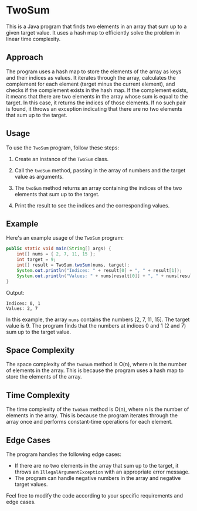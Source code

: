 # TwoSum

This is a Java program that finds two elements in an array that sum up to a given target value. It uses a hash map to efficiently solve the problem in linear time complexity.

## Approach

The program uses a hash map to store the elements of the array as keys and their indices as values. It iterates through the array, calculates the complement for each element (target minus the current element), and checks if the complement exists in the hash map. If the complement exists, it means that there are two elements in the array whose sum is equal to the target. In this case, it returns the indices of those elements. If no such pair is found, it throws an exception indicating that there are no two elements that sum up to the target.

## Usage

To use the `TwoSum` program, follow these steps:

1. Create an instance of the `TwoSum` class.

2. Call the `twoSum` method, passing in the array of numbers and the target value as arguments.

3. The `twoSum` method returns an array containing the indices of the two elements that sum up to the target.

4. Print the result to see the indices and the corresponding values.

## Example

Here's an example usage of the `TwoSum` program:

```java
public static void main(String[] args) {
    int[] nums = { 2, 7, 11, 15 };
    int target = 9;
    int[] result = TwoSum.twoSum(nums, target);
    System.out.println("Indices: " + result[0] + ", " + result[1]);
    System.out.println("Values: " + nums[result[0]] + ", " + nums[result[1]]);
}
```

Output:
```
Indices: 0, 1
Values: 2, 7
```

In this example, the array `nums` contains the numbers [2, 7, 11, 15]. The target value is 9. The program finds that the numbers at indices 0 and 1 (2 and 7) sum up to the target value.

## Space Complexity

The space complexity of the `twoSum` method is O(n), where n is the number of elements in the array. This is because the program uses a hash map to store the elements of the array.

## Time Complexity

The time complexity of the `twoSum` method is O(n), where n is the number of elements in the array. This is because the program iterates through the array once and performs constant-time operations for each element.

## Edge Cases

The program handles the following edge cases:
- If there are no two elements in the array that sum up to the target, it throws an `IllegalArgumentException` with an appropriate error message.
- The program can handle negative numbers in the array and negative target values.

Feel free to modify the code according to your specific requirements and edge cases.
